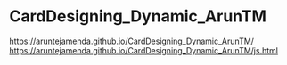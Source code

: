 # CardDesigning_Dynamic_ArunTM
https://aruntejamenda.github.io/CardDesigning_Dynamic_ArunTM/
<br>
https://aruntejamenda.github.io/CardDesigning_Dynamic_ArunTM/js.html
